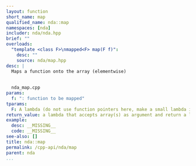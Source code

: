 ```yaml
---
layout: function
short_name: map
qualified_name: nda::map
namespaces: [nda]
includer: nda/nda.hpp
brief: ""
overloads:
  "template <class F>\nmapped<F> map(F f)":
    desc: ""
    source: nda/map.hpp
desc: |
  Maps a function onto the array (elementwise)
  
  
  nda_map.cpp
params:
  f: ": function to be mapped"
tparams:
  F: A lambda (do not use function pointers here, make a small lambda it is easier)
return_value: a lambda that accepts array(s) as argument and return a lazy call expressions.
example:
  desc: __MISSING__
  code: __MISSING__
see-also: []
title: nda::map
permalink: /cpp-api/nda/map
parent: nda
...
```


